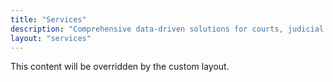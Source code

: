 ```yaml
---
title: "Services"
description: "Comprehensive data-driven solutions for courts, judicial institutions, and public sector organizations worldwide."
layout: "services"
---
```


This content will be overridden by the custom layout.